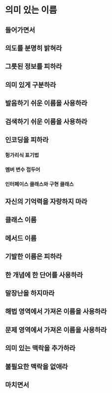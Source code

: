 # 의미 있는 이름

## 들어가면서

## 의도를 분명히 밝혀라

## 그릇된 정보를 피하라

## 의미 있게 구분하라

## 발음하기 쉬운 이름을 사용하라

## 검색하기 쉬운 이름을 사용하라

## 인코딩을 피하라
### 헝가리식 표기법
### 멤버 변수 접두어 
### 인터페이스 클래스와 구현 클래스

## 자신의 기억력을 자랑하지 마라

## 클래스 이름

## 메서드 이름

## 기발한 이름은 피하라

## 한 개념에 한 단어를 사용하라

## 말장난을 하지마라 

## 해법 영역에서 가져온 이름을 사용하라

## 문제 영역에서 가져온 이름을 사용하라

## 의미 있는 맥락을 추가하라 

## 불필요한 맥락을 없애라

## 마치면서

